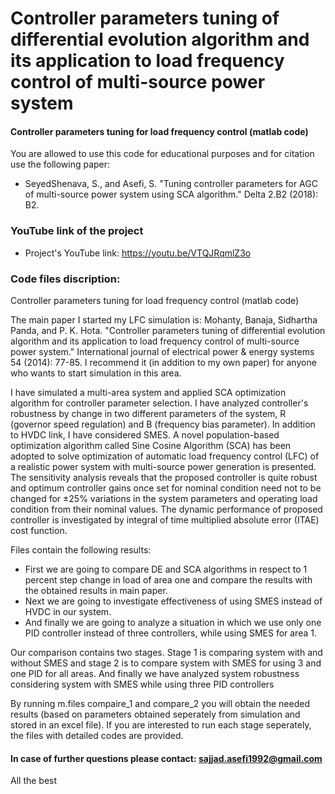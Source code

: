 # Controller parameters tuning of differential evolution algorithm and its application to load frequency control of multi-source power system
#### Controller parameters tuning for load frequency control (matlab code)

You are allowed to use this code for educational purposes and for citation use the following paper:

+ SeyedShenava, S., and Asefi, S. "Tuning controller parameters for AGC of multi-source power system using SCA algorithm." Delta 2.B2 (2018): B2.

### YouTube link of the project
+ Project's YouTube link: https://youtu.be/VTQJRqmlZ3o 

### Code files discription:
Controller parameters tuning for load frequency control (matlab code) 

The main paper I started my LFC simulation is:
Mohanty, Banaja, Sidhartha Panda, and P. K. Hota. "Controller parameters tuning of differential evolution algorithm and its application to load frequency control of multi-source power system." International journal of electrical power & energy systems 54 (2014): 77-85.
I recommend it (in addition to my own paper) for anyone who wants to start simulation in this area.

I have simulated a multi-area system and applied SCA optimization algorithm for controller parameter selection. 
I have analyzed controller's robustness by change in two different parameters of the system, R (governor speed regulation) and B (frequency bias parameter). In addition to HVDC link, I have considered SMES.
A novel population-based optimization algorithm called Sine Cosine Algorithm (SCA) has been adopted to solve optimization of automatic load frequency control (LFC) of a realistic power system with multi-source power generation is presented.
The sensitivity analysis reveals that the proposed controller is quite robust and optimum controller gains once set for nominal condition need not to be changed for ±25% variations in the system parameters and operating load condition from their nominal values. The dynamic performance of proposed controller is investigated by integral of time multiplied absolute error (ITAE) cost function.

Files contain the following results:

- First we are going to compare DE and SCA algorithms in respect to 1 percent step change in load of area one and compare the results with the obtained results in main paper. 
- Next we are going to investigate effectiveness of using SMES instead of HVDC in our system. 
- And finally we are going to analyze a situation in which we use only one PID controller instead of three controllers, while using SMES for area 1. 

Our comparison contains two stages. Stage 1 is comparing system with and without SMES and stage 2 is to compare system with SMES for using 3 and one PID for all areas. And finally we have analyzed system robustness considering system with SMES while using three PID controllers

By running m.files compaire_1 and compare_2 you will obtain the needed results (based on parameters obtained seperately from simulation and stored in an excel file). If you are interested to run each stage seperately, the files with detailed codes are provided. 

#### In case of further questions please contact: sajjad.asefi1992@gmail.com
All the best


